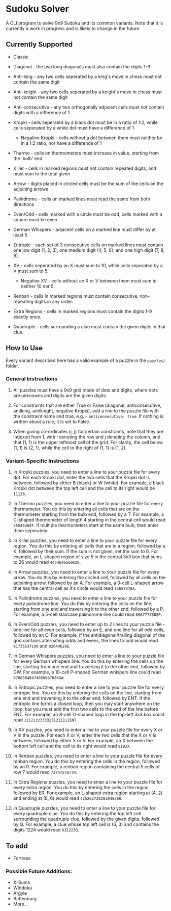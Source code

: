 # Sudoku Solver

A CLI program to solve 9x9 Sudoku and its common variants. Note that it is currently a work in progress and is likely to change in the future

## Currently Supported

- Classic

- Diagonal - the two long diagonals must also contain the digits 1-9

- Anti-king - any two cells seperated by a king's move in chess must not 
contain the same digit

- Anti-knight - any two cells seperated by a knight's move in chess must not contain the same digit

- Anti-consecutive - any two orthogonally adjacent cells must not contain digits with a difference of 1

- Kropki - cells seperated by a black dot must be in a ratio of 1:2, while cells seperated by a white dot must have a difference of 1

  - Negative Kropki - cells without a dot between them must neither be in a 1:2 ratio, nor have a difference of 1

- Thermo - cells on thermometers must increase in value, starting from the 'bulb' end

- Killer - cells in marked regions must not contain repeated digits, and must sum to the total given

- Arrow - digits placed in circled cells must be the sum of the cells on the adjoining arrows

- Palindrome - cells on marked lines must read the same from both directions

- Even/Odd - cells marked with a circle must be odd, cells marked with a square must be even

- German Whispers - adjacent cells on a marked line must differ by at least 5

- Entropic - each set of 3 consecutive cells on marked lines must contain one low digit (1, 2, 3), one medium digit (4, 5, 6), and one high digit (7, 8, 9).

- XV - cells seperated by an X must sum to 10, while cells seperated by a V must sum to 5.

  - Negative XV - cells without an X or V between them must sum to neither 10 nor 5.

- Renban - cells in marked regions must contain consecutive, non-repeating digits in any order.

- Extra Regions - cells in marked regions must contain the digits 1-9 exactly once.

- Quadruple - cells surrounding a clue must contain the given digits in that clue.

## How to Use
Every variant described here has a valid example of a puzzle in the `puzzles/` folder.

### General Instructions

1. All puzzles must have a 9x9 grid made of dots and digits, where dots are unknowns and digits are the given digits.

1. For constraints that are either True or False (diagonal, anticonsecutive, antiking, antiknight, negative Kropki), add a line to the puzzle file with the constraint name and true, e.g. - `anticonsecutive: true`. If nothing is written about a rule, it is set to False.

1. When giving co-ordinates (i, j) for certain constraints, note that they are indexed from 1, with i denoting the row and j denoting the column, and that (1, 1) is the upper leftmost cell of the grid. For clarity, the cell below (1, 1) is (2, 1), while the cell to the right of (1, 1) is (1, 2).

### Variant-Specific Instructions
1. In Kropki puzzles, you need to enter a line to your puzzle file for every dot. For each Kropki dot, enter the two cells that the Kropki dot is between, followed by either B (black) or W (white). For example, a black Kropki dot between the top left cell and the cell to its right would be `1112B`.

1. In Thermo puzzles, you need to enter a line to your puzzle file for every thermometer. You do this by entering all cells that are on the thermometer starting from the bulb end, followed by a T. For example, a C-shaped thermometer of length 4 starting in the central cell would read `55546465T`. If multiple thermometers start at the same bulb, then enter them seperately.

1. In Killer puzzles, you need to enter a line to your puzzle file for every region. You do this by entering all cells that are in a region, followed by a K, followed by their sum. If the sum is not given, set the sum to 0. For example, an L-shaped region of size 5 in the central 3x3 box that sums to 26 would read `4454646566K26`.

1. In Arrow puzzles, you need to enter a line to your puzzle file for every arrow. You do this by entering the circled cell, followed by all cells on the adjoining arrow, followed by an A. For example, a 3-cell L-shaped arrow that has the central cell as it's circle would read `55657576A`.

1. In Palindrome puzzles, you need to enter a line to your puzzle file for every palindrome line. You do this by entering the cells on the line, starting from one end and traversing it to the other end, followed by a P. For example, a 5-cell staircase palindrome line could read `6667777888P`.

1. In Even/Odd puzzles, you need to enter up to 2 lines to your puzzle file - one line for all even cells, followed by an E, and one line for all odd cells, followed by an O. For example, if the antidiagonal/trailing diagonal of the grid contains alternating odds and evens, the lines to add would read `9173553719O` and `82644628E`.

1. In German Whispers puzzles, you need to enter a line to your puzzle file for every German whispers line. You do this by entering the cells on the line, starting from one end and traversing it to the other end, followed by GW. For example, a 10-cell P-shaped German whispers line could read `67685848474656667686GW`.

1. In Entropic puzzles, you need to enter a line to your puzzle file for every entropic line. You do this by entering the cells on the line, starting from one end and traversing it to the other end, followed by ENT. If the entropic line forms a closed loop, then you may start anywhere on the loop, but you must add the first two cells to the end of the line before ENT. For example, an 8-cell O-shaped loop in the top-left 3x3 box could read `11121323333231211112ENT`.

1. In XV puzzles, you need to enter a line to your puzzle file for every X or V in the puzzle. For each X or V, enter the two cells that the X or V is between, followed by either X or V. For example, an X between the bottom left cell and the cell to its right would read `9192X`.

1. In Renban puzzles, you need to enter a line to your puzzle file for every renban region. You do this by entering the cells in the region, followed by an R. For example, a renban region containing the central 5 cells of row 7 would read `7374757677R`.

1. In Extra Regions puzzles, you need to enter a line to your puzzle file for every extra region. You do this by entering the cells in the region, followed by ER. For example, an L-shaped extra region starting at (4, 2) and ending at (8, 6) would read `4252627282838485ER`.

1. In Quadruple puzzles, you need to enter a line to your puzzle file for every quadruple clue. You do this by entering the top left cell surrounding the quadruple clue, followed by the given digits, followed by Q. For example, a clue whose top left cell is (6, 3) and contains the digits 1224 would read `631223Q`.

## To add

- Fortress

### Possible Future Additions:

- X-Sums
- Windoku
- Argyle
- Battenburg
- More...